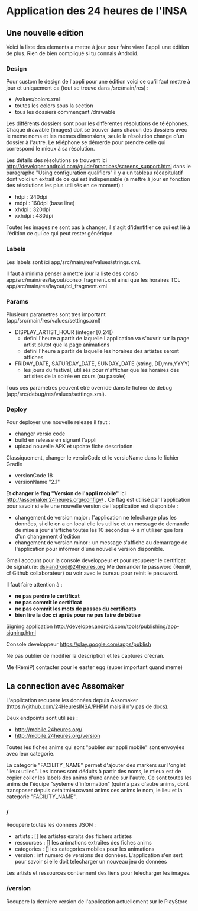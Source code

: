# Application des 24 heures de l'INSA

## Une nouvelle edition
Voici la liste des elements a mettre à jour pour faire vivre l'appli une édition de plus. Rien de bien compliqué si tu connais Android.

### Design
Pour custom le design de l'appli pour une édition voici ce qu'il faut mettre à jour et uniquement ca (tout se trouve dans /src/main/res) :

* /values/colors.xml
* toutes les colors sous la section <!--BASE COLORS-->
* tous les dossiers commençant /drawable

Les différents dossiers sont pour les différentes résolutions de téléphones. Chaque drawable (images) doit se trouver dans chacun des dossiers avec le meme noms et les memes dimensions, seule la résolution change d'un dossier à l'autre. Le téléphone se démerde pour prendre celle qui correspond le mieux à sa résolution.

Les détails des résolutions se trouvent ici  http://developer.android.com/guide/practices/screens_support.html dans le paragraphe  "Using configuration qualifiers" il y a un tableau récapitulatif dont voici un extrait de ce qui est indispensable (a mettre à jour en fonction des résolutions les plus utilisés en ce moment) :

* hdpi : 240dpi
* mdpi : 160dpi (base line)
* xhdpi : 320dpi
* xxhdpi : 480dpi

Toutes les images ne sont pas à changer, il s'agit d'identifier ce qui est lié à l'édition ce qui ce qui peut rester générique.

### Labels
Les labels sont ici app/src/main/res/values/strings.xml.

Il faut à minima penser à mettre jour la liste des conso app/src/main/res/layout/conso_fragment.xml
ainsi que les horaires TCL app/src/main/res/layout/tcl_fragment.xml

### Params
Plusieurs parametres sont tres important (app/src/main/res/values/settings.xml)

* DISPLAY_ARTIST_HOUR (integer [0;24[)
  *  defini l'heure a partir de laquelle l'application va s'ouvrir sur la page artist plutot que la page animations
  *  defini l'heure a partir de laquelle les horaires des artistes seront affiches
* FRIDAY_DATE, SATURDAY_DATE, SUNDAY_DATE (string, DD,mm,YYYY)
  * les jours du festival, utilisés pour n'afficher que les horaires des artisites de la soirée en cours (ou passée)

Tous ces parametres peuvent etre override dans le fichier de debug (app/src/debug/res/values/settings.xml).

### Deploy

Pour deployer une nouvelle release  il faut :

* changer versio code
* build en release en signant l'appli
* upload nouvelle APK et update fiche description

Classiquement, changer le versioCode et le versioName dans le fichier Gradle

* versionCode 18
* versionName "2.1"

Et **changer le flag "Version de l'appli mobile"** ici http://assomaker.24heures.org/configv/ . Ce flag est utilisé par l'application pour savoir si elle une nouvelle version de l'application est disponible :

* changement de version major : l'application ne telecharge plus les données, si elle en a en local elle les utilise et un message de demande de mise à jour s'affiche toutes les 10 secondes => a n'utiliser que lors d'un changement d'edition
* changement de version minor : un message s'affiche au demarrage de l'application pour informer d'une nouvelle version disponible.


Gmail account pour la console developpeur et pour recuperer le certificat de signature:
dsi-android@24heures.org
Me demander le password (RemiP, cf Github collaborateur) ou voir avec le bureau pour reinit le password.

Il faut faire attention à :

* **ne pas perdre le certificat**
* **ne pas commit le certificat**
* **ne pas commit les mots de passes du certificats**
* **bien lire la doc ci après pour ne pas faire de bétise**

Signing application
http://developer.android.com/tools/publishing/app-signing.html

Console developpeur
https://play.google.com/apps/publish

Ne pas oublier de modifier la description et les captures d'écran.


Me (RémiP) contacter pour le easter egg (super important quand meme) 


## La connection avec Assomaker

L'application recupere les données depuis Assomaker (https://github.com/24HeuresINSA/PHPM mais il n'y pas de docs).

Deux endpoints sont utilises :

* http://mobile.24heures.org/
* http://mobile.24heures.org/version

Toutes les fiches anims qui sont "publier sur appli mobile" sont envoyées avec leur categorie.

La categorie "FACILITY_NAME" permet d'ajouter des markers sur l'onglet "lieux utiles". Les icones sont déduits à partir des noms, le mieux est de copier coller les labels
des anims d'une année sur l'autre. Ce sont toutes les anims de l'équipe "systeme d'information" (qui n'a pas d'autre anims, dont transposer depuis cetaitmieuxavant anims ces anims le nom, le lieu et la categorie "FACILITY_NAME".

### /
Recupere toutes les données JSON :

* artists : [] les artistes exraits des fichers artistes
* ressources : [] les animations extraites des fiches anims
* categories : [] les categories mobiles pour les animations
* version : int numero de versions des données. L'application s'en sert pour savoir si elle doit telecharger un nouveau jeu de données

Les artists et ressources contiennent des liens pour telecharger les images.

### /version
Recupere la derniere version de l'application actuellement sur le PlayStore

